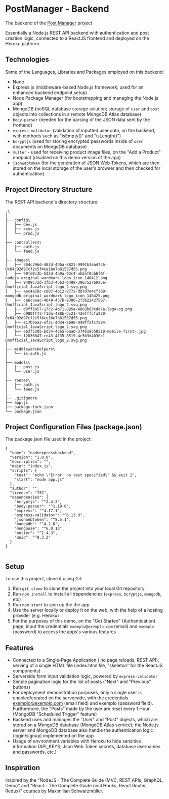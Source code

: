# PostManager - Backend

The backend of the [Post Manager](https://github.com/nothingnothings/PostManager) project.

Essentially a Node.js REST API backend with authentication and post creation logic, connected to a ReactJS frontend and deployed on the Heroku platform.


## Technologies

Some of the Languages, Libraries and Packages employed on this backend:

- Node
- Express.js (middleware-based Node.js framework; used for an enhanced backend endpoint setup)
- Node Package Manager (for bootstrapping and managing the Node.js app)
- MongoDB (noSQL database storage solution; storage of `user` and `post` objects into collections in a remote MongoDB Atlas database)
- `body-parser` (needed for the parsing of the JSON data sent by the frontend)
- `express-validator` (validation of inputted user data, on the backend, with methods such as "isEmpty()" and "isLength()")
- `bcryptjs` (used for storing encrypted passwords inside of `user` documents on MongoDB database)
- `multer` - used for receiving product image files, on the "Add a Product" endpoint (disabled on this demo version of the app)
- `jsonwebtoken` (for the generation of JSON Web Tokens, which are then stored on the local storage of the user's browser and then checked for authentication)


## Project Directory Structure

The REST API backend's directory structure:

```
.\
│
├── config\
│   ├── dev.js
│   ├── keys.js
│   └── prod.js
│
├── controllers\
│   ├── auth.js
│   └── feed.js
│
├── images\
│   ├── 504c296d-482d-4d6a-8821-9991b3ea47c6-0c64c92d97cf2c5f4ce1be7b81537d55.png
│   ├── 90fd0c3b-533d-4a9a-92c4-ab5af0cb6f6f-nodejs_original_wordmark_logo_icon_146412.png
│   ├── 9409c72d-3fb3-43e3-b499-396752769a5e-Unofficial_JavaScript_logo_2.svg.png
│   ├── aec4a1bc-c807-4b12-8772-dd7d7e4cf309-mongodb_original_wordmark_logo_icon_146425.png
│   ├── ca6cceac-4648-457b-9306-273b22427567-Unofficial_JavaScript_logo_2.svg.png
│   ├── d3ff5457-17c2-4b71-895e-4802b63cdd7a-logo-og.png
│   ├── d980ff73-f1da-488b-bc21-42efffcfa220-0c64c92d97cf2c5f4ce1be7b81537d55.png
│   ├── e17bbaa2-ef31-4d34-ab98-949ffafc7594-Unofficial_JavaScript_logo_2.svg.png
│   ├── eb3f5305-bd34-43e5-baa6-374b19358510-mobile-first-.jpg
│   └── f2036847-ce43-4135-8519-4c5b3d4030c1-Unofficial_JavaScript_logo_2.svg.png
│
├── middlewareHelpers\
│   └── is-auth.js
│
├── models\
│   ├── post.js
│   └── user.js
│
├── routes\
│   ├── auth.js
│   └── feed.js
│
├── .gitignore
├── app.js
├── package-lock.json
└── package.json
```

## Project Configuration Files (package.json)

The package.json file used in the project:

```
{
  "name": "nodeexpressbackend",
  "version": "1.0.0",
  "description": "",
  "main": "index.js",
  "scripts": {
    "test": "echo \"Error: no test specified\" && exit 1",
    "start": "node app.js"
  },
  "author": "",
  "license": "ISC",
  "dependencies": {
    "bcryptjs": "^2.4.3",
    "body-parser": "^1.19.0",
    "express": "^4.17.1",
    "express-validator": "^6.13.0",
    "jsonwebtoken": "^8.5.1",
    "mongodb": "^4.2.0",
    "mongoose": "^6.0.13",
    "multer": "^1.4.3",
    "uuid": "^8.3.2"
  }
}


```

## Setup

To use this project, clone it using Git:

1. Run `git clone` to clone the project into your local Git repository
2. Run `npm install` to install all dependencies (`express`, `bcryptjs`, `mongodb`, etc)
3. Run `npm start` to spin up the the app
4. Use the server locally or deploy it on the web, with the help of a hosting provider (e.g. Heroku)
5. For the purposes of this demo, on the "Get Started" (Authentication) page, input the credentials `exemplo@exemplo.com` (email) and `exemplo` (password) to access the apps's various features

## Features

- Connected to a Single-Page Application ( no page reloads, REST API); serving of a single HTML file (index.html file, "skeleton" for the ReactJS components)
- Serverside form input validation logic, powered by `express-validator`
- Simple pagination logic for the list of posts ("Next" and "Previous" buttons)
- For deployment demonstration purposes, only a single user is enabled/created on the serverside, with the credentials exemplo@exemplo.com (email field) and exemplo (password field). Furthermore, the "Posts" made by the user are reset every 1 Hour (MongoDB "Scheduled Trigger" feature)
- Backend uses and manages the "User" and "Post" objects, which are stored on a MongoDB database (MongoDB Atlas service); the Node.js server and MongoDB database also handle the authentication logic (login/signup) implemented on the app
- Usage of environment variables with Heroku to hide sensitive information (API_KEYS, Json Web Token secrets, database usernames and passwords, etc.)

## Inspiration

Inspired by the "NodeJS - The Complete Guide (MVC, REST APIs, GraphQL, Deno)" and "React - The Complete Guide (incl Hooks, React Router, Redux)" courses by Maximilian Schwarzmüller.
